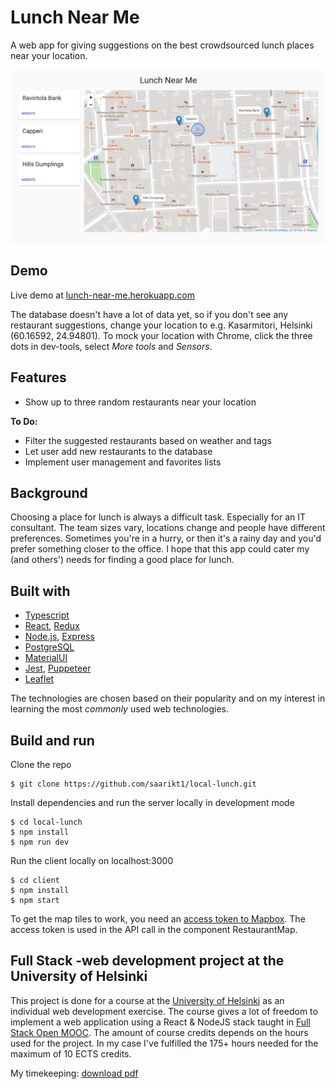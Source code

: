 # Lunch Near Me

A web app for giving suggestions on the best crowdsourced lunch places near your location.

![alt text](/assets/screenshot_for_readme.png?raw=true "Main view")

## Demo

Live demo at [lunch-near-me.herokuapp.com](https://lunch-near-me.herokuapp.com/)

The database doesn't have a lot of data yet, so if you don't see any restaurant suggestions, change your location to e.g. Kasarmitori, Helsinki (60.16592, 24.94801). To mock your location with Chrome, click the three dots in dev-tools, select _More tools_ and _Sensors_.

## Features

- Show up to three random restaurants near your location

**To Do:**

- Filter the suggested restaurants based on weather and tags
- Let user add new restaurants to the database
- Implement user management and favorites lists

## Background

Choosing a place for lunch is always a difficult task. Especially for an IT consultant. The team sizes vary, locations change and people have different preferences. Sometimes you're in a hurry, or then it's a rainy day and you'd prefer something closer to the office. I hope that this app could cater my (and others') needs for finding a good place for lunch.

## Built with

- [Typescript](https://www.typescriptlang.org/)
- [React](https://reactjs.org/), [Redux](https://redux.js.org/)
- [Node.js](https://nodejs.org/), [Express](https://expressjs.com/)
- [PostgreSQL](https://www.postgresql.org/)
- [MaterialUI](https://material-ui.com/)
- [Jest](https://jestjs.io/), [Puppeteer](https://pptr.dev/)
- [Leaflet](https://leafletjs.com/)

The technologies are chosen based on their popularity and on my interest in learning the most _commonly_ used web technologies.

## Build and run

Clone the repo

    $ git clone https://github.com/saarikt1/local-lunch.git

Install dependencies and run the server locally in development mode

    $ cd local-lunch
    $ npm install
    $ npm run dev

Run the client locally on localhost:3000

    $ cd client
    $ npm install
    $ npm start

To get the map tiles to work, you need an [access token to Mapbox](https://docs.mapbox.com/help/how-mapbox-works/access-tokens/). The access token is used in the API call in the component RestaurantMap.

## Full Stack -web development project at the University of Helsinki

This project is done for a course at the [University of Helsinki](https://www.helsinki.fi/en) as an individual web development exercise. The course gives a lot of freedom to implement a web application using a React & NodeJS stack taught in [Full Stack Open MOOC](https://fullstackopen.com/en/). The amount of course credits depends on the hours used for the project. In my case I've fulfilled the 175+ hours needed for the maximum of 10 ECTS credits.

My timekeeping: [download pdf](https://docs.google.com/spreadsheets/d/e/2PACX-1vRb-PwVgv3Fks8DDKxFA7A6wksru8mZOmHYCb9VlgfmoGrDDn-Iu6czRuVpahWLuzhMdG076ZUxYSUD/pub?gid=0&single=true&output=pdf)
